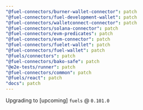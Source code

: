 ```yaml
---
"@fuel-connectors/burner-wallet-connector": patch
"@fuel-connectors/fuel-development-wallet": patch
"@fuel-connectors/walletconnect-connector": patch
"@fuel-connectors/solana-connector": patch
"@fuel-connectors/evm-predicates": patch
"@fuel-connectors/evm-connector": patch
"@fuel-connectors/fuelet-wallet": patch
"@fuel-connectors/fuel-wallet": patch
"@fuels/connectors": patch
"@fuel-connectors/bako-safe": patch
"@e2e-tests/runner": patch
"@fuel-connectors/common": patch
"@fuels/react": patch
"docs": patch
---
```


Upgrading to [upcoming] `fuels` @ `0.101.0`
